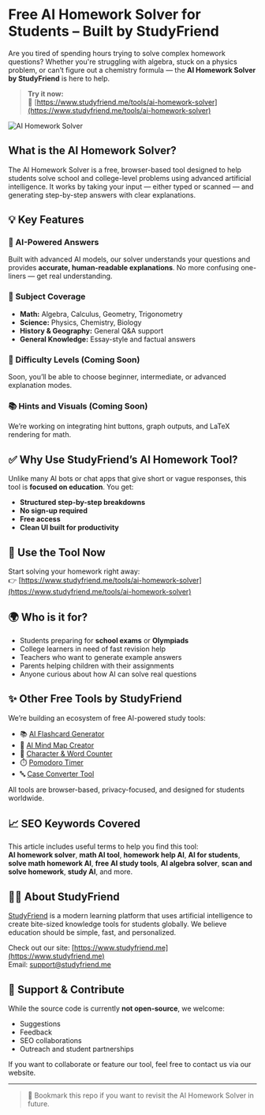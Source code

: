 # Free AI Homework Solver for Students – Built by StudyFriend

Are you tired of spending hours trying to solve complex homework questions? Whether you're struggling with algebra, stuck on a physics problem, or can’t figure out a chemistry formula — the **AI Homework Solver by StudyFriend** is here to help.

> **Try it now:**  
> 🔗 [https://www.studyfriend.me/tools/ai-homework-solver](https://www.studyfriend.me/tools/ai-homework-solver)

![AI Homework Solver](https://github.com/user-attachments/assets/02196e82-493d-42fa-90e7-832849ac462b)


## What is the AI Homework Solver?

The AI Homework Solver is a free, browser-based tool designed to help students solve school and college-level problems using advanced artificial intelligence. It works by taking your input — either typed or scanned — and generating step-by-step answers with clear explanations.


## 💡 Key Features

### 🧠 AI-Powered Answers
Built with advanced AI models, our solver understands your questions and provides **accurate, human-readable explanations**. No more confusing one-liners — get real understanding.

### 🧪 Subject Coverage
- **Math:** Algebra, Calculus, Geometry, Trigonometry
- **Science:** Physics, Chemistry, Biology
- **History & Geography:** General Q&A support
- **General Knowledge:** Essay-style and factual answers

### 🎯 Difficulty Levels (Coming Soon)
Soon, you’ll be able to choose beginner, intermediate, or advanced explanation modes.

### 📚 Hints and Visuals (Coming Soon)
We’re working on integrating hint buttons, graph outputs, and LaTeX rendering for math.

## ✅ Why Use StudyFriend’s AI Homework Tool?

Unlike many AI bots or chat apps that give short or vague responses, this tool is **focused on education**. You get:

- **Structured step-by-step breakdowns**
- **No sign-up required**
- **Free access**
- **Clean UI built for productivity**


## 🔗 Use the Tool Now

Start solving your homework right away:  
👉 [https://www.studyfriend.me/tools/ai-homework-solver](https://www.studyfriend.me/tools/ai-homework-solver)


## 🌍 Who is it for?

- Students preparing for **school exams** or **Olympiads**
- College learners in need of fast revision help
- Teachers who want to generate example answers
- Parents helping children with their assignments
- Anyone curious about how AI can solve real questions

## ✨ Other Free Tools by StudyFriend

We’re building an ecosystem of free AI-powered study tools:

- 📚 [AI Flashcard Generator](https://www.studyfriend.me/register)
- 🧠 [AI Mind Map Creator](https://www.studyfriend.me/register)
- 📝 [Character & Word Counter](https://www.studyfriend.me/tools/word-counter)
- ⏱️ [Pomodoro Timer](https://www.studyfriend.me/tools/pomodoro-timer)
- 🔤 [Case Converter Tool](https://www.studyfriend.me/tools/case-converter)

All tools are browser-based, privacy-focused, and designed for students worldwide.


## 📈 SEO Keywords Covered

This article includes useful terms to help you find this tool:  
**AI homework solver**, **math AI tool**, **homework help AI**, **AI for students**, **solve math homework AI**, **free AI study tools**, **AI algebra solver**, **scan and solve homework**, **study AI**, and more.


## 👨‍💻 About StudyFriend

[StudyFriend](https://www.studyfriend.me) is a modern learning platform that uses artificial intelligence to create bite-sized knowledge tools for students globally. We believe education should be simple, fast, and personalized.

Check out our site: [https://www.studyfriend.me](https://www.studyfriend.me)  
Email: support@studyfriend.me


## 🙌 Support & Contribute

While the source code is currently **not open-source**, we welcome:
- Suggestions
- Feedback
- SEO collaborations
- Outreach and student partnerships

If you want to collaborate or feature our tool, feel free to contact us via our website.

---

> 📌 Bookmark this repo if you want to revisit the AI Homework Solver in future.
